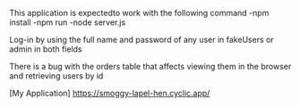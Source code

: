 This application is expectedto work with the following command
    -npm install
    -npm run
    -node server.js

Log-in by using the full name and password of any user in fakeUsers or admin in both fields

There is a bug with the orders table that affects viewing them in the browser and retrieving users by id

[My Application] https://smoggy-lapel-hen.cyclic.app/
